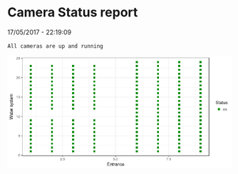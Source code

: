 Camera Status report
================
17/05/2017 - 22:19:09

    All cameras are up and running

![](camreport_files/figure-markdown_github/unnamed-chunk-2-1.png)
